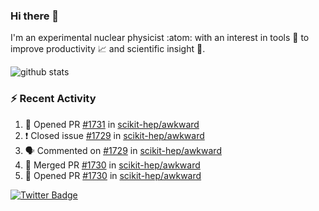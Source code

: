 ### Hi there 👋 

I'm an experimental nuclear physicist :atom: with an interest in tools :wrench: to improve productivity :chart_with_upwards_trend: and scientific insight :telescope:.

![github stats](https://github-readme-stats.vercel.app/api?username=agoose77&show_icons=true&hide_rank=true&hide_title=true&bg_color=30,e76445,904e95&text_color=efe3ec&icon_color=efe3ec)
<!--
**agoose77/agoose77** is a ✨ _special_ ✨ repository because its `README.md` (this file) appears on your GitHub profile.

Here are some ideas to get you started:

- 🔭 I’m currently working on ...
- 🌱 I’m currently learning ...
- 👯 I’m looking to collaborate on ...
- 🤔 I’m looking for help with ...
- 💬 Ask me about ...
- 📫 How to reach me: ...
- 😄 Pronouns: ...
- ⚡ Fun fact: ...
-->

### :zap: Recent Activity
<!--START_SECTION:activity-->
1. 💪 Opened PR [#1731](https://github.com/scikit-hep/awkward/pull/1731) in [scikit-hep/awkward](https://github.com/scikit-hep/awkward)
2. ❗️ Closed issue [#1729](https://github.com/scikit-hep/awkward/issues/1729) in [scikit-hep/awkward](https://github.com/scikit-hep/awkward)
3. 🗣 Commented on [#1729](https://github.com/scikit-hep/awkward/issues/1729) in [scikit-hep/awkward](https://github.com/scikit-hep/awkward)
4. 🎉 Merged PR [#1730](https://github.com/scikit-hep/awkward/pull/1730) in [scikit-hep/awkward](https://github.com/scikit-hep/awkward)
5. 💪 Opened PR [#1730](https://github.com/scikit-hep/awkward/pull/1730) in [scikit-hep/awkward](https://github.com/scikit-hep/awkward)
<!--END_SECTION:activity-->


[![Twitter Badge](https://img.shields.io/twitter/follow/agoose77?style=flat-square&logo=Twitter&logoColor=white&color=cornflowerblue)](https://twitter.com/agoose77)
